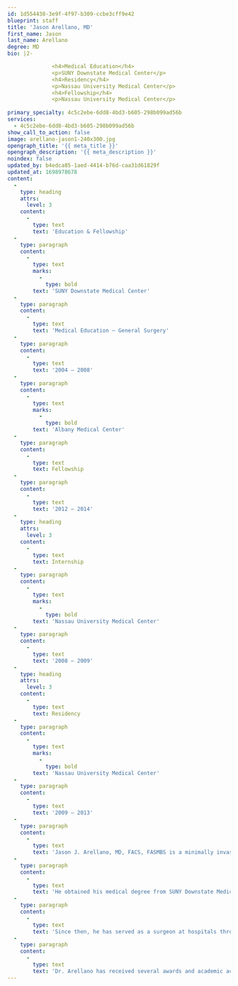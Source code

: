 ```yaml
---
id: 1d554438-3e9f-4f97-b309-ccbe3cff9e42
blueprint: staff
title: 'Jason Arellano, MD'
first_name: Jason
last_name: Arellano
degree: MD
bio: |2-

              <h4>Medical Education</h4>
              <p>SUNY Downstate Medical Center</p>
              <h4>Residency</h4>
              <p>Nassau University Medical Center</p>
              <h4>Fellowship</h4>
              <p>Nassau University Medical Center</p>
          
primary_specialty: 4c5c2ebe-6dd8-4bd3-b605-298b099ad56b
services:
  - 4c5c2ebe-6dd8-4bd3-b605-298b099ad56b
show_call_to_action: false
image: arellano-jason1-240x300.jpg
opengraph_title: '{{ meta_title }}'
opengraph_description: '{{ meta_description }}'
noindex: false
updated_by: b4edca85-1aed-4414-b76d-caa31d61829f
updated_at: 1698978678
content:
  -
    type: heading
    attrs:
      level: 3
    content:
      -
        type: text
        text: 'Education & Fellowship'
  -
    type: paragraph
    content:
      -
        type: text
        marks:
          -
            type: bold
        text: 'SUNY Downstate Medical Center'
  -
    type: paragraph
    content:
      -
        type: text
        text: 'Medical Education – General Surgery'
  -
    type: paragraph
    content:
      -
        type: text
        text: '2004 – 2008'
  -
    type: paragraph
    content:
      -
        type: text
        marks:
          -
            type: bold
        text: 'Albany Medical Center'
  -
    type: paragraph
    content:
      -
        type: text
        text: Fellowship
  -
    type: paragraph
    content:
      -
        type: text
        text: '2012 – 2014'
  -
    type: heading
    attrs:
      level: 3
    content:
      -
        type: text
        text: Internship
  -
    type: paragraph
    content:
      -
        type: text
        marks:
          -
            type: bold
        text: 'Nassau University Medical Center'
  -
    type: paragraph
    content:
      -
        type: text
        text: '2008 – 2009'
  -
    type: heading
    attrs:
      level: 3
    content:
      -
        type: text
        text: Residency
  -
    type: paragraph
    content:
      -
        type: text
        marks:
          -
            type: bold
        text: 'Nassau University Medical Center'
  -
    type: paragraph
    content:
      -
        type: text
        text: '2009 – 2013'
  -
    type: paragraph
    content:
      -
        type: text
        text: 'Jason J. Arellano, MD, FACS, FASMBS is a minimally invasive and bariatric surgeon at UF Health Surgical Specialists and Halifax Health | UF Health Medical Center of Deltona.'
  -
    type: paragraph
    content:
      -
        type: text
        text: 'He obtained his medical degree from SUNY Downstate Medical Center in Brooklyn, NY. He later completed his surgery residency at Nassau University Medical Center in East Meadow, NY and a minimally invasive and bariatric surgery fellowship at Albany Medical Center, also in NY.'
  -
    type: paragraph
    content:
      -
        type: text
        text: 'Since then, he has served as a surgeon at hospitals throughout Long Island, NY performing minimally invasive, bariatric and robotic surgery. Dr. Arellano joined UF Health Surgical Specialists at Halifax Health | Medical Center of Deltona in February 2020 with the aspiration to provide specialized surgical care to all patients in Volusia County.'
  -
    type: paragraph
    content:
      -
        type: text
        text: 'Dr. Arellano has received several awards and academic achievements, including the Service Excellence Award, Resident Teacher of the Year, and first place in the Brooklyn/Long Island Chapter of the American College of Surgeons’ poster presentation. His current research studies include robotic sleeve gastrectomy using 60 mm automatic tissue compression stapler technology.'
---
```

